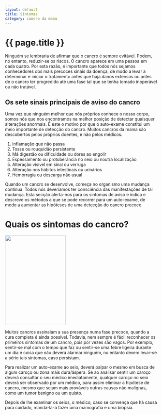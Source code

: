 ```yaml
---
layout: default
title: Sintomas
category: cancro da mama
---
```


# {{ page.title }}

Ninguém se lembraria de afirmar que o cancro é sempre evitável. Po­dem, no entanto, reduzir-se os riscos. O cancro aparece em uma pessoa em cada quatro. Por esta razão, é importante que todos nós sejamos conhecedores dos mais precoces sinais da doença, de modo a levar a determinar e iniciar o tratamento antes que haja danos extensos ou antes de o cancro ter progredido até uma fase tal que se tenha tomado inoperável ou não tratável.
<h2>Os sete sinais principais de aviso do cancro</h2>
Uma vez que ninguém melhor que nós próprios conhece o nosso corpo, somos nós que nos encontramos na melhor posição de detectar quaisquer alterações anormais. É este o motivo por que o auto-exame constitui um meio impor­tante de detecção do cancro. Muitos cancros da mama são descobertos pelos próprios doentes, e não pelos médicos.
<ol>
  <li>Inflamação que não passa</li>
  <li>Tosse ou rouquidão persistente</li>
  <li>Má digestão ou dificuldade ou dores ao engolir</li>
  <li>Espessamento ou protuberância no seio ou noutra localização</li>
  <li>Alteração visível em sinal ou verruga</li>
  <li>Alteração nos hábitos intestinais ou urinários</li>
  <li>Hemorragia ou descarga não usual</li>
</ol>
Quando um cancro se desenvolve, começa no organismo uma mudança contínua. To­dos nós deveríamos ter consciência das manifestações de tal mudança. Esta secção alerta-nos para os sintomas de aviso e indi­ca e descreve os métodos a que se pode re­correr para um auto-exame, de modo a au­mentar as hipóteses de uma detecção do cancro precoce.
<h1>Quais os sintomas do cancro?</h1>
<img class="alignleft size-full wp-image-62" style="margin-right: 15px;" title="sintomas_clip_image002" src="http://www.cancrodamama.com/assets/2011/06/sintomas_clip_image002.jpg" alt="" width="200" height="296" />

Muitos cancros assinalam a sua presença numa fase precoce, quando a cura completa é ainda possível. Todavia, nem sempre é fá­cil reconhecer os primeiros sintomas de um cancro, pois por vezes são vagos. Por exem­plo, sentir-se mal com o tempo que faz ou sentir-se uma febre ligeira durante um dia é coisa que não deverá alarmar ninguém, no entanto devem levar-se a sério tais sintomas, caso persistam.

Para realizar um auto-exame ao seio, deverá palpar o mesmo em busca de algum caroço ou zona mais dura/áspera. Se ao analisar sentir um caroço deverá consultar o seu médico imediatamente, qualquer caroço no seio deverá ser observado por um médico, para assim eliminar a hipótese de cancro, mesmo que sejam mais prováveis outras causas não malignas, como um tumor benigno ou um quisto.

Depois de lhe examinar os seios, o médico, caso se convença que há causa para cuidado, mandá-la-á fazer uma mamografia e uma biopsia.